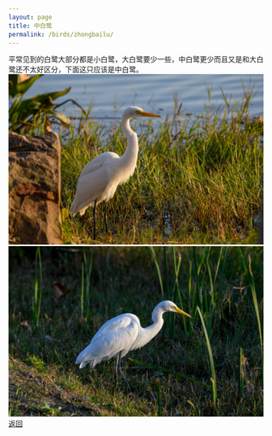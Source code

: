 ```yaml
---
layout: page
title: 中白鹭
permalink: /birds/zhongbailu/
---
```

平常见到的白鹭大部分都是小白鹭，大白鹭要少一些，中白鹭更少而且又是和大白鹭还不太好区分，下面这只应该是中白鹭。
![](../picture/中白鹭/DSC_0161.jpg)
![](../picture/中白鹭/DSC_0177.jpg)
[返回](../../)